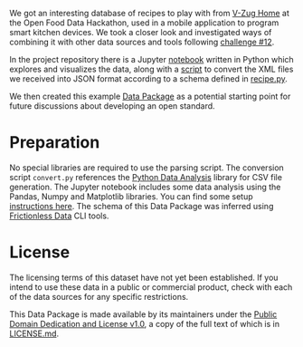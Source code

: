 We got an interesting database of recipes to play with from [V-Zug Home](https://home.vzug.com/en/) at the Open Food Data Hackathon, used in a mobile application to program smart kitchen devices. We took a closer look and investigated ways of combining it with other data sources and tools following [challenge #12](https://hack.opendata.ch/project/223).

In the project repository there is a Jupyter [notebook](https://github.com/loleg/v-zug-recipe-parser/blob/master/explore-vzug-recipes.ipynb) written in Python which explores and visualizes the data, along with a [script](https://github.com/loleg/v-zug-recipe-parser/blob/master/convert.py) to convert the XML files we received into JSON format according to a schema defined in [recipe.py](https://github.com/loleg/v-zug-recipe-parser/blob/master/recipe.py).

We then created this example [Data Package](https://frictionlessdata.io/data-packages/) as a potential starting point for future discussions about developing an open standard.

# Preparation

No special libraries are required to use the parsing script. The conversion script `convert.py` references the [Python Data Analysis](https://pandas.pydata.org/) library for CSV file generation. The Jupyter notebook includes some data analysis using the Pandas, Numpy and Matplotlib libraries. You can find some setup [instructions here](https://forum.schoolofdata.ch/t/14-9-wikidata-zurich-workshop/267/2). The schema of this Data Package was inferred using [Frictionless Data](https://frictionlessdata.io/field-guide/) CLI tools.

# License

The licensing terms of this dataset have not yet been established. If you intend to use these data in a public or commercial product, check with each of the data sources for any specific restrictions.

This Data Package is made available by its maintainers under the [Public Domain Dedication and License v1.0](http://www.opendatacommons.org/licenses/pddl/1.0/), a copy of the full text of which is in [LICENSE.md](LICENSE.md).
